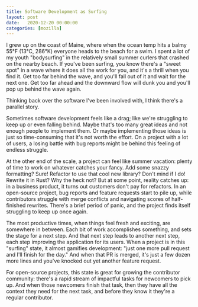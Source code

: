 ```yaml
---
title: Software Development as Surfing
layout: post
date:   2020-12-20 00:00:00
categories: [mozilla]
---
```


I grew up on the coast of Maine, where when the ocean temp hits a balmy 55°F (13°C, 286°K) everyone heads to the beach for a swim.
I spent a lot of my youth "bodysurfing" in the relatively small summer curlers that crashed on the nearby beach.
If you've been surfing, you know there's a "sweet spot" in a wave where it does all the work for you, and it's a thrill when you find it.
Get too far behind the wave, and you'll fall out of it and wait for the next one.
Get too far ahead and the downward flow will dunk you and you'll pop up behind the wave again.

Thinking back over the software I've been involved with, I think there's a parallel story.

Sometimes software development feels like a drag; like we're struggling to keep up or even falling behind.
Maybe that's too many great ideas and not enough people to implement them.
Or maybe implementing those ideas is just so time-consuming that it's not worth the effort.
On a project with a lot of users, a losing battle with bug reports might be behind this feeling of endless struggle.

At the other end of the scale, a project can feel like summer vacation: plenty of time to work on whatever catches your fancy.
Add some snazzy formatting?  Sure!
Refactor to use that cool new library?  Don't mind if I do!
Rewrite it in Rust?  Why the heck not?
But at some point, reality catches up: in a business product, it turns out customers don't pay for refactors.
In an open-source project, bug reports and feature requests start to pile up, while contributors struggle with merge conflicts and navigating scores of half-finished rewrites.
There's a brief period of panic, and the project finds itself struggling to keep up once again.

The most productive times, when things feel fresh and exciting, are somewhere in between.
Each bit of work accomplishes something, and sets the stage for a next step.
And that next step leads to another next step, each step improving the application for its users.
When a project is in this "surfing" state, it almost gamifies development: "just one more pull request and I'll finish for the day."
And when that PR is merged, it's just a few dozen more lines and you've knocked out yet another feature request.

For open-source projects, this state is great for growing the contributor community: there's a rapid stream of impactful tasks for newcomers to pick up.
And when those newcomers finish that task, then they have all the context they need for the next task, and before they know it they're a regular contributor.

